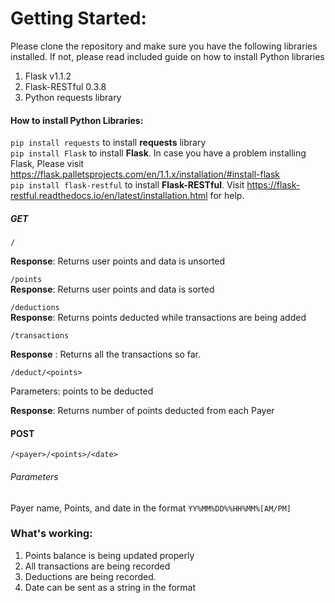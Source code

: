 # Getting Started:




Please clone the repository and make sure you have the following libraries installed. If not, please read included guide on how to install Python libraries
1. Flask v1.1.2
2. Flask-RESTful 0.3.8
3. Python requests library

#### How to install Python Libraries:
`pip install requests` to install **requests** library<br>
`pip install Flask` to install **Flask**. In case you have a problem installing Flask, Please visit https://flask.palletsprojects.com/en/1.1.x/installation/#install-flask <br>
`pip install flask-restful` to install **Flask-RESTful**. Visit https://flask-restful.readthedocs.io/en/latest/installation.html for help.

##### GET

`/`

**Response**: Returns user points and data is unsorted

`/points` <br>
**Response**: Returns user points and data is sorted

`/deductions` <br>
**Response**: Returns points deducted while transactions are being added

`/transactions`<br>

**Response** : Returns all the transactions so far.

`/deduct/<points>` <br>

Parameters: points to be deducted

**Response**: Returns number of points deducted from each Payer

#### POST
`/<payer>/<points>/<date>`

###### Parameters
Payer name, Points, and date in the format
`YY%MM%DD%%HH%MM%[AM/PM]`

### **What's working:**
1. Points balance is being updated properly
2. All transactions are being recorded
3. Deductions are being recorded.
4. Date can be sent as a string in the format 
